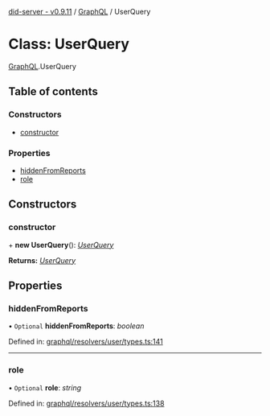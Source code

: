 [did-server - v0.9.11](../README.md) / [GraphQL](../modules/graphql.md) / UserQuery

# Class: UserQuery

[GraphQL](../modules/graphql.md).UserQuery

## Table of contents

### Constructors

- [constructor](graphql.userquery.md#constructor)

### Properties

- [hiddenFromReports](graphql.userquery.md#hiddenfromreports)
- [role](graphql.userquery.md#role)

## Constructors

### constructor

\+ **new UserQuery**(): [*UserQuery*](graphql.userquery.md)

**Returns:** [*UserQuery*](graphql.userquery.md)

## Properties

### hiddenFromReports

• `Optional` **hiddenFromReports**: *boolean*

Defined in: [graphql/resolvers/user/types.ts:141](https://github.com/Puzzlepart/did/blob/dev/server/graphql/resolvers/user/types.ts#L141)

___

### role

• `Optional` **role**: *string*

Defined in: [graphql/resolvers/user/types.ts:138](https://github.com/Puzzlepart/did/blob/dev/server/graphql/resolvers/user/types.ts#L138)
